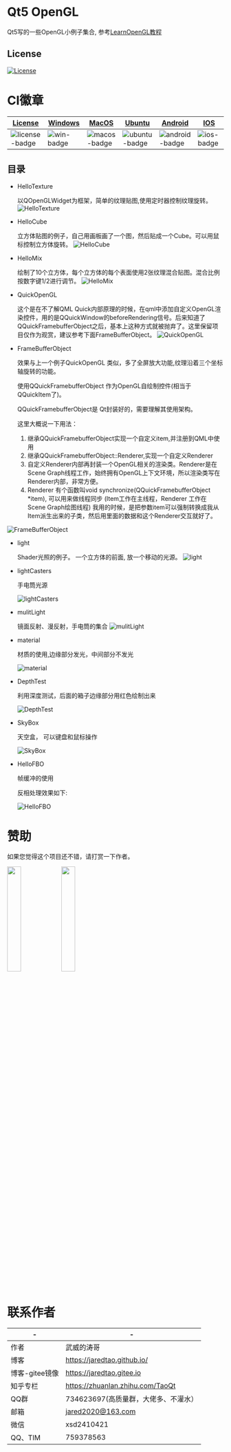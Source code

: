 # Qt5 OpenGL

Qt5写的一些OpenGL小例子集合,
参考[LearnOpenGL教程](http://bullteacher.com/category/zh_learnopengl_com)

## License
[![License](https://img.shields.io/badge/license-MIT-blue.svg)](https://github.com/jaredtao/HelloDirectX/blob/master/LICENSE)

# CI徽章

|[License][license-link]| [Windows][win-link]|[MacOS][macos-link]| [Ubuntu][ubuntu-link]|[Android][android-link]|[IOS][ios-link]|
|---------------|---------------|---------------|-----------------|-----------------|----------------|
|![license-badge] | ![win-badge]  |![macos-badge] | ![ubuntu-badge]      | ![android-badge]   |![ios-badge]   |



[win-link]: https://github.com/JaredTao/QtOpenGL/actions?query=workflow%3AWindows "WindowsAction"
[win-badge]: https://github.com/JaredTao/QtOpenGL/workflows/Windows/badge.svg  "Windows"

[ubuntu-link]: https://github.com/JaredTao/QtOpenGL/actions?query=workflow%3AUbuntu "UbuntuAction"
[ubuntu-badge]: https://github.com/JaredTao/QtOpenGL/workflows/Ubuntu/badge.svg "Ubuntu"

[macos-link]: https://github.com/JaredTao/QtOpenGL/actions?query=workflow%3AMacOS "MacOSAction"
[macos-badge]: https://github.com/JaredTao/QtOpenGL/workflows/MacOS/badge.svg "MacOS"

[android-link]: https://github.com/JaredTao/QtOpenGL/actions?query=workflow%3AAndroid "AndroidAction"
[android-badge]: https://github.com/JaredTao/QtOpenGL/workflows/Android/badge.svg "Android"

[ios-link]: https://github.com/JaredTao/QtOpenGL/actions?query=workflow%3AIOS "IOSAction"
[ios-badge]: https://github.com/JaredTao/QtOpenGL/workflows/IOS/badge.svg "IOS"

[license-link]: https://github.com/jaredtao/QtOpenGL/blob/master/LICENSE "LICENSE"
[license-badge]: https://img.shields.io/badge/license-MIT-blue.svg "MIT"

## 目录

* HelloTexture    

   以QOpenGLWidget为框架，简单的纹理贴图,使用定时器控制纹理旋转。
   ![HelloTexture](img/HelloTexture.png)

* HelloCube

   立方体贴图的例子，自己用画板画了一个图，然后贴成一个Cube。可以用鼠标控制立方体旋转。
   ![HelloCube](img/HelloCube.png)

* HelloMix   

    绘制了10个立方体，每个立方体的每个表面使用2张纹理混合贴图。混合比例按数字键1/2进行调节。
    ![HelloMix](img/HelloMix.png)

* QuickOpenGL

    这个是在不了解QML Quick内部原理的时候，在qml中添加自定义OpenGL渲染控件，用的是QQuickWindow的beforeRendering信号。后来知道了QQuickFramebufferObject之后，基本上这种方式就被抛弃了。这里保留项目仅作为观赏，建议参考下面FrameBufferObject。
    ![QuickOpenGL](img/QuickOpenGL.png)
* FrameBufferObject

    效果与上一个例子QuickOpenGL 类似，多了全屏放大功能,纹理沿着三个坐标轴旋转的功能。

    使用QQuickFramebufferObject 作为OpenGL自绘制控件(相当于QQuickItem了)。

    QQuickFramebufferObject是 Qt封装好的，需要理解其使用架构。

    这里大概说一下用法：
    1. 继承QQuickFramebufferObject实现一个自定义item,并注册到QML中使用
    2. 继承QQuickFramebufferObject::Renderer,实现一个自定义Renderer
    3. 自定义Renderer内部再封装一个OpenGL相关的渲染类。Renderer是在Scene Graph线程工作，始终拥有OpenGL上下文环境，所以渲染类写在Renderer内部，非常方便。
    4. Renderer 有个函数叫void synchronize(QQuickFramebufferObject *item), 可以用来做线程同步
    (Item工作在主线程，Renderer 工作在Scene Graph绘图线程)
    我用的时候，是把参数item可以强制转换成我从Item派生出来的子类，然后用里面的数据和这个Renderer交互就好了。

![FrameBufferObject](img/FrameBufferObject.png)
* light

    Shader光照的例子。  一个立方体的前面, 放一个移动的光源。
    ![light](img/light.png)
* lightCasters

  手电筒光源

    ![lightCasters](img/lightCasters.png)

* mulitLight

  镜面反射、漫反射，手电筒的集合
  ![mulitLight](img/mulitLight.png)

* material

  材质的使用,边缘部分发光，中间部分不发光

  ![material](img/material.png)

* DepthTest

  利用深度测试，后面的箱子边缘部分用红色绘制出来

  ![DepthTest](img/DepthTest.png)

* SkyBox
 
    天空盒， 可以键盘和鼠标操作

  ![SkyBox](img/SkyBox.png)

* HelloFBO

    帧缓冲的使用
    
    反相处理效果如下:

  ![HelloFBO](img/HelloFBO.png)

# 赞助

如果您觉得这个项目还不错，请打赏一下作者。

<img src="https://gitee.com/jaredtao/jaredtao/raw/master/img/weixin.jpg?raw=true" width="25%" height="25%" /><img src="https://gitee.com/jaredtao/jaredtao/raw/master/img/zhifubao.jpg?raw=true" width="25%" height="25%" />

# 联系作者

|-|-|
| ---- | -------------------------------- |
| 作者 | 武威的涛哥                           |
| 博客 | https://jaredtao.github.io/ |
| 博客-gitee镜像|https://jaredtao.gitee.io|
| 知乎专栏| https://zhuanlan.zhihu.com/TaoQt |
| QQ群| 734623697(高质量群，大佬多、不灌水）|
| 邮箱 | jared2020@163.com                |
| 微信 | xsd2410421                       |
| QQ、TIM | 759378563                      |
